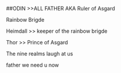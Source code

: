 ##ODIN >>ALL FATHER AKA Ruler of Asgard

Rainbow Brigde

Heimdall >> keeper of the rainbow brigde

Thor >> Prince of Asgard

The nine realms laugh at us

father we need u now